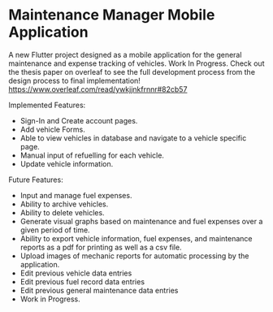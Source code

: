 # Maintenance Manager Mobile Application

A new Flutter project designed as a mobile application for the general maintenance and expense tracking of vehicles. Work In Progress.
Check out the thesis paper on overleaf to see the full development process from the design process to final implementation!
https://www.overleaf.com/read/ywkjjnkfrnnr#82cb57


Implemented Features:
- Sign-In and Create account pages.
- Add vehicle Forms.
- Able to view vehicles in database and navigate to a vehicle specific page.
- Manual input of refuelling for each vehicle.
- Update vehicle information.
  
Future Features:
- Input and manage fuel expenses.
- Ability to archive vehicles.
- Ability to delete vehicles.
- Generate visual graphs based on maintenance and fuel expenses over a given period of time.
- Ability to export vehicle information, fuel expenses, and maintenance reports as a pdf for printing as well as a csv file.
- Upload images of mechanic reports for automatic processing by the application.
- Edit previous vehicle data entries
- Edit previous fuel record data entries
- Edit previous general maintenance data entries
- Work in Progress.
